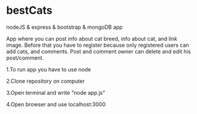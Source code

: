 # bestCats
nodeJS &amp; express &amp; bootstrap &amp; mongoDB app

App where you can post info about cat breed, info about cat, and link image. Before that you have to register because only registered users can add cats, and comments. Post and comment owner can delete and edit his post/comment. 

1.To run app you have to use node

2.Clone repository on computer

3.Open terminal and write "node app.js"

4.Open browser and use localhost:3000

